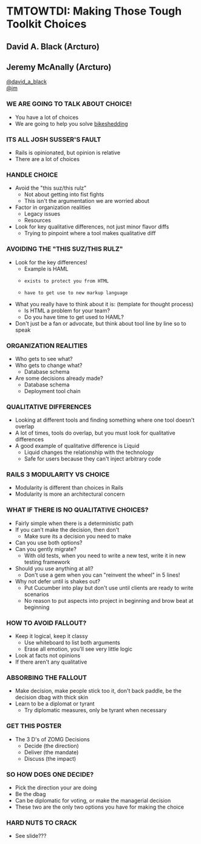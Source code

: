 # TMTOWTDI: Making Those Tough Toolkit Choices
## David A. Black (Arcturo)
## Jeremy McAnally (Arcturo)

[@david\_a_black](http://twitter.com/david_a_black)  
[@jm](http://twitter.com/jm)  

### WE ARE GOING TO TALK ABOUT CHOICE!
* You have a lot of choices
* We are going to help you solve [bikeshedding](http://en.wiktionary.org/wiki/bikeshedding)
    
  
### ITS ALL JOSH SUSSER'S FAULT
* Rails is opinionated, but opinion is relative
* There are a lot of choices
  
### HANDLE CHOICE
* Avoid the "this suz/this rulz"
  *   Not about getting into fist fights
  *   This isn't the argumentation we are worried about
* Factor in organization realities
  *   Legacy issues
  *   Resources
* Look for key qualitative differences, not just minor flavor diffs
  *   Trying to pinpoint where a tool makes qualitative diff
    
### AVOIDING THE "THIS SUZ/THIS RULZ"
* Look for the key differences!
  *   Example is HAML
    *     exists to protect you from HTML
    *     have to get use to new markup language
* What you really have to think about it is: (template for thought process)
  *   Is HTML a problem for your team?
  *   Do you have time to get used to HAML?
* Don't just be a fan or advocate, but think about tool line by line so to speak
  
### ORGANIZATION REALITIES
* Who gets to see what?
* Who gets to change what?
  *   Database schema
* Are some decisions already made?
  *   Database schema
  *   Deployment tool chain

### QUALITATIVE DIFFERENCES
* Looking at different tools and finding something where one tool doesn't overlap
* A lot of times, tools do overlap, but you must look for qualitative differences
* A good example of qualitative difference is Liquid
  *   Liquid changes the relationship with the technology
  *   Safe for users because they can't inject arbitrary code
    
### RAILS 3 MODULARITY VS CHOICE
* Modularity is different than choices in Rails
* Modularity is more an architectural concern
  
### WHAT IF THERE IS NO QUALITATIVE CHOICES?
* Fairly simple when there is a deterministic path
* If you can't make the decision, then don't
  *   Make sure its a decision you need to make
* Can you use both options? 
* Can you gently migrate?
  *   With old tests, when you need to write a new test, write it in new testing framework
* Should you use anything at all?
  *   Don't use a gem when you can "reinvent the wheel" in 5 lines!
* Why not defer until is shakes out?
  *   Put Cucumber into play but don't use until clients are ready to write scenarios
  *   No reason to put aspects into project in beginning and brow beat at beginning

### HOW TO AVOID FALLOUT?
* Keep it logical, keep it classy
  *   Use whiteboard to list both arguments
  *   Erase all emotion, you'll see very little logic
* Look at facts not opinions
* If there aren't any qualitative 
  
### ABSORBING THE FALLOUT
* Make decision, make people stick too it, don't back paddle, be the decision dbag with thick skin
* Learn to be a diplomat or tyrant
  *   Try diplomatic measures, only be tyrant when necessary 
    
### GET THIS POSTER
* The 3 D's of ZOMG Decisions
  * Decide (the direction)
  * Deliver (the mandate)
  * Discuss (the impact)

### SO HOW DOES ONE DECIDE?
* Pick the direction your are doing
* Be the dbag
* Can be diplomatic for voting, or make the managerial decision
* These two are the only two options you have for making the choice
  
### HARD NUTS TO CRACK
* See slide???    
  
  
  
  
  
  
  
  
  
  
  
  
  
  
  
  
  
  
  
  
  



    

